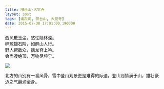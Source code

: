 ```yaml
---
title: 阳台山·大觉寺
layout: post
tags: [谑古词, 阳台山, 大觉寺]
date: 2015-07-30 17:01:00.196000
---
```


西风散玉尘，悠怯隐林深。  
碎琼镀石阶，如醉山人行。  
野人帮数众，擒龙脊上吟。  
会当凌绝顶，万物尽坤宁。

![]({{site.cdnurl}}/assets/images/posts/2015/07/9503752.jpg)

北方的山别有一番风骨，雪中登山观景更是难得的际遇，登山则情满于山，雄壮豪迈之气翻涌全身。


